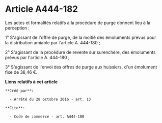 # Article A444-182

Les actes et formalités relatifs à la procédure de purge donnent lieu à la perception : 

1° S'agissant de l'offre de purge, de la moitié des émoluments prévus pour la distribution amiable par l'article A.
444-180 ; 

2° S'agissant de la procédure de revente sur surenchère, des émoluments prévus par l'article A. 444-180 ; 

3° S'agissant de l'envoi des offres de purge aux huissiers, d'un émolument fixe de 38,46 €.

**Liens relatifs à cet article**

	**Créé par**:

	  - Arrêté du 28 octobre 2016 - art. 13

	**Cite**:

	  - Code de commerce - art. A444-180
